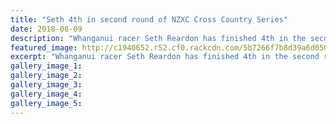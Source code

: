 ```yaml
---
title: "Seth 4th in second round of NZXC Cross Country Series"
date: 2018-08-09
description: "Whanganui racer Seth Reardon has finished 4th in the second round of the Yamaha NZXC Cross Country Series..."
featured_image: http://c1940652.r52.cf0.rackcdn.com/5b7266f7b8d39a6d0500095a/NZXC-logo-image.gif
excerpt: "Whanganui racer Seth Reardon has finished 4th in the second round of the Yamaha NZXC Cross Country Series."
gallery_image_1: 
gallery_image_2: 
gallery_image_3: 
gallery_image_4: 
gallery_image_5: 
---
```


